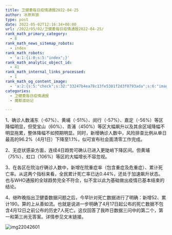```yaml
---
title: 卫健委每日疫情通报2022-04-25
author: 冰原奔狼
type: post
date: 2022-05-02T12:16:34+00:00
url: /2022/05/02/卫健委每日疫情通报2022-04-25/
rank_math_primary_category:
  - 8
rank_math_news_sitemap_robots:
  - index
rank_math_robots:
  - 'a:1:{i:0;s:5:"index";}'
rank_math_analytic_object_id:
  - 41
rank_math_internal_links_processed:
  - 1
rank_math_og_content_image:
  - 'a:2:{s:5:"check";s:32:"33247b4ea78c13fe5381f2d3f0793ada";s:6:"images";a:0:{}}'
categories:
  - 卫健委每日疫情通报
  - 魔都渡劫记

---
```

1、确诊人数浦东（-67%）、黄埔（-51%）、闵行（-57%）、嘉定（-56%）等区降幅明显，但受宝山（60%）、青浦（450%）等区大幅飙升以及其余区域降幅不明显拖累，整体降幅不如预期明显。同时，新增确诊人数中，风险排查比例从单日最高的96.2%（4月1日）下降至1.1%，似可宣布社会面清零工作完成。

2、无症状感染方面，连续4日趋势可确认已进入更陡峭下降区间。但黄埔（75%）、虹口（106%）等区的大幅增长不容忽视。

3、在各区在院治疗确诊人数中，新增在院重症率（包含重症及危重症）、累计死亡率。从这两个指标来看，全民累计死亡率已达0.44%，还处于加速飙升状态。也与WHO通报的全球趋势完全不符合，似不宜以此为基础做出疫情已基本结束的结论。

4、继昨晚指出卫健委数据问题之后，今早针对死亡数据进行了明确：新增52、累计190。算的上从善如流。也就是说进一步明确了4月17日起公布的死亡数据不包含4月12日之前公布的历史7人死亡。这仅回答了我昨日数据三问中的第二个，第一和第三尚无答案。详情参见文末链接。

<img decoding="async" src="https://i0.wp.com/s2.loli.net/2022/05/02/fDB7W5cIPhGkMgv.jpg?w=640&#038;ssl=1" alt="img22042601" data-recalc-dims="1" />
